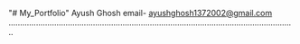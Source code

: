 "# My_Portfolio" 
Ayush Ghosh
email- ayushghosh1372002@gmail.com
..............................................................................................................................
